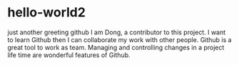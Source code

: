 # hello-world2
just another greeting github
I am Dong, a contributor to this project. I want to learn Github then I can collaborate my work with other people.
Github is a great tool to work as team. Managing and controlling changes in a project life time are wonderful features of Github. 
